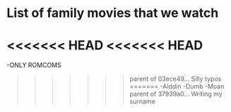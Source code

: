 # List of family movies that we watch

<<<<<<< HEAD
<<<<<<< HEAD
=======
-ONLY ROMCOMS
>>>>>>> parent of 03ece49... Silly typos
=======
-Alddin 
-Dumb
-Moan
>>>>>>> parent of 37939a0... Writing my surname
